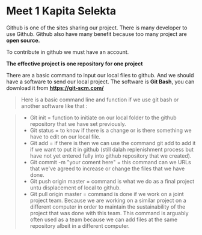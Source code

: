 Meet 1 Kapita Selekta
=====================

Github is one of the sites sharing our project. There is many developer to use Github. Github also have many benefit because too many project are **open source.**

To contribute in github we must have an account. 

**The effective project is one repository for one project**

There are a basic command to input our local files to github. And we should have a software to send our local project. The software is **Git Bash**, you can download it from **https://git-scm.com/**

> Here is a basic command line and function if we use git bash or another software like that :

> - Git init = function to initiate on our local folder to the github repository that we have set previously.
> - Git status = to know if there is a change or is there something we have to edit on our local file.
> - Git add = if there is then we can use the command git add to add it if we want to put it in github (still dalah replenishment process but have not yet entered fully into github repository that we created).
> - Git commit -m "your coment here" = this command can we URLs that we've agreed to increase or change the files that we have done.
> - Git push origin master = command is what we do as a final project untu displacement of local to github.
> - Git pull origin master = command is done if we work on a joint project team. Because we are working on a similar project on a different computer in order to maintain the sustainability of the project that was done with this team. This command is arguably often used as a team because we can add files at the same repository albeit in a different computer.